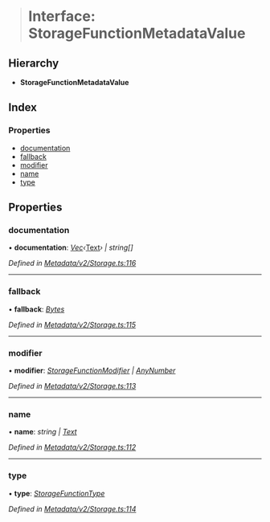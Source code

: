> # Interface: StorageFunctionMetadataValue

## Hierarchy

* **StorageFunctionMetadataValue**

## Index

### Properties

* [documentation](_metadata_v2_storage_.storagefunctionmetadatavalue.md#documentation)
* [fallback](_metadata_v2_storage_.storagefunctionmetadatavalue.md#fallback)
* [modifier](_metadata_v2_storage_.storagefunctionmetadatavalue.md#modifier)
* [name](_metadata_v2_storage_.storagefunctionmetadatavalue.md#name)
* [type](_metadata_v2_storage_.storagefunctionmetadatavalue.md#type)

## Properties

###  documentation

• **documentation**: *[Vec](../classes/_codec_vec_.vec.md)‹*[Text](../classes/_primitive_text_.text.md)*› | string[]*

*Defined in [Metadata/v2/Storage.ts:116](https://github.com/polkadot-js/api/blob/7a08b37/packages/types/src/Metadata/v2/Storage.ts#L116)*

___

###  fallback

• **fallback**: *[Bytes](../classes/_primitive_bytes_.bytes.md)*

*Defined in [Metadata/v2/Storage.ts:115](https://github.com/polkadot-js/api/blob/7a08b37/packages/types/src/Metadata/v2/Storage.ts#L115)*

___

###  modifier

• **modifier**: *[StorageFunctionModifier](../classes/_metadata_v0_storage_.storagefunctionmodifier.md) | [AnyNumber](../modules/_types_.md#anynumber)*

*Defined in [Metadata/v2/Storage.ts:113](https://github.com/polkadot-js/api/blob/7a08b37/packages/types/src/Metadata/v2/Storage.ts#L113)*

___

###  name

• **name**: *string | [Text](../classes/_primitive_text_.text.md)*

*Defined in [Metadata/v2/Storage.ts:112](https://github.com/polkadot-js/api/blob/7a08b37/packages/types/src/Metadata/v2/Storage.ts#L112)*

___

###  type

• **type**: *[StorageFunctionType](../classes/_metadata_v2_storage_.storagefunctiontype.md)*

*Defined in [Metadata/v2/Storage.ts:114](https://github.com/polkadot-js/api/blob/7a08b37/packages/types/src/Metadata/v2/Storage.ts#L114)*